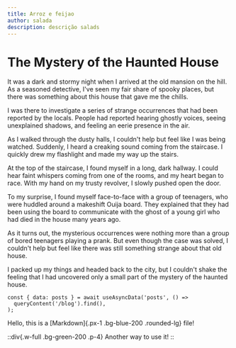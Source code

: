 ```yaml
---
title: Arroz e feijao
author: salada
description: descrição salads
---
```


# The Mystery of the Haunted House

It was a dark and stormy night when I arrived at the old mansion on the hill. As a seasoned detective, I've seen my fair share of spooky places, but there was something about this house that gave me the chills.

I was there to investigate a series of strange occurrences that had been reported by the locals. People had reported hearing ghostly voices, seeing unexplained shadows, and feeling an eerie presence in the air.

As I walked through the dusty halls, I couldn't help but feel like I was being watched. Suddenly, I heard a creaking sound coming from the staircase. I quickly drew my flashlight and made my way up the stairs.

At the top of the staircase, I found myself in a long, dark hallway. I could hear faint whispers coming from one of the rooms, and my heart began to race. With my hand on my trusty revolver, I slowly pushed open the door.

To my surprise, I found myself face-to-face with a group of teenagers, who were huddled around a makeshift Ouija board. They explained that they had been using the board to communicate with the ghost of a young girl who had died in the house many years ago.

As it turns out, the mysterious occurrences were nothing more than a group of bored teenagers playing a prank. But even though the case was solved, I couldn't help but feel like there was still something strange about that old house. 

I packed up my things and headed back to the city, but I couldn't shake the feeling that I had uncovered only a small part of the mystery of the haunted house.

```
const { data: posts } = await useAsyncData('posts', () =>
  queryContent('/blog').find(),
);

```

Hello, this is a [Markdown]{.px-1 .bg-blue-200 .rounded-lg} file!

::div{.w-full .bg-green-200 .p-4}
Another way to use it!
::